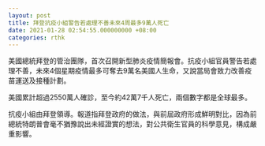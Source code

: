 ```yaml
---
layout: post
title: 拜登抗疫小組警告若處理不善未來4周最多9萬人死亡
date: 2021-01-28 02:54:55.000000000 +08:00
categories: rthk
---
```


美國總統拜登的管治團隊，首次召開新型肺炎疫情簡報會。抗疫小組官員警告若處理不善，未來4個星期疫情最多可奪去9萬名美國人生命，又說當局會致力改善疫苗運送及接種計劃。

美國累計超過2550萬人確診，至今約42萬7千人死亡，兩個數字都是全球最多。

抗疫小組由拜登領導。報道指拜登政府的做法，與前屆政府形成鮮明對比，因為前總統特朗普會毫不猶豫說出未經證實的想法，對公共衛生官員的科學意見，構成嚴重影響。
